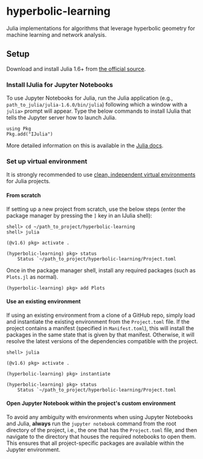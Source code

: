 # hyperbolic-learning
Julia implementations for algorithms that leverage hyperbolic geometry for machine learning and network analysis.

## Setup

Download and install Julia 1.6+ from [the official source](https://julialang.org/downloads/).

### Install IJulia for Jupyter Notebooks
To use Jupyter Notebooks for Julia, run the Julia application (e.g., `path_to_julia/julia-1.6.0/bin/julia`) following which a window with a `julia>` prompt will appear. Type the below commands to install IJulia that tells the Jupyter server how to launch Julia.

```
using Pkg
Pkg.add("IJulia")
```
More detailed information on this is available in the [Julia docs](https://julialang.github.io/IJulia.jl/stable/manual/installation/).

### Set up virtual environment
It is strongly recommended to use [clean, independent virtual environments](https://pkgdocs.julialang.org/v1.6/environments/) for Julia projects.

#### From scratch
If setting up a new project from scratch, use the below steps (enter the package manager by pressing the `]` key in an IJulia shell):

```
shell> cd ~/path_to_project/hyperbolic-learning
shell> julia

(@v1.6) pkg> activate .

(hyperbolic-learning) pkg> status
    Status `~/path_to_project/hyperbolic-learning/Project.toml
```

Once in the package manager shell, install any required packages (such as `Plots.jl` as normal).

```
(hyperbolic-learning) pkg> add Plots
```

#### Use an existing environment

If using an existing environment from a clone of a GitHub repo, simply load and instantiate the existing environment from the `Project.toml` file. If the project contains a manifest (specified in `Manifest.toml`), this will install the packages in the same state that is given by that manifest. Otherwise, it will resolve the latest versions of the dependencies compatible with the project.

```
shell> julia

(@v1.6) pkg> activate .

(hyperbolic-learning) pkg> instantiate

(hyperbolic-learning) pkg> status
    Status `~/path_to_project/hyperbolic-learning/Project.toml
```

#### Open Jupyter Notebook within the project's custom environment
To avoid any ambiguity with environments when using Jupyter Notebooks and Julia, **always** run the `jupyter notebook` command from the root directory of the project, i.e., the one that has the `Project.toml` file, and then navigate to the directory that houses the required notebooks to open them. This ensures that all project-specific packages are available within the Jupyter environment.